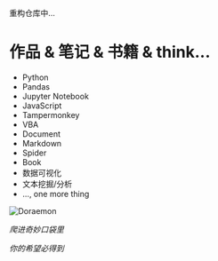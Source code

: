重构仓库中...

# 作品 & 笔记 & 书籍 & think...

- Python
- Pandas
- Jupyter Notebook
- JavaScript
- Tampermonkey
- VBA
- Document
- Markdown
- Spider
- Book
- 数据可视化
- 文本挖掘/分析
- ..., one more thing

![Doraemon](https://img.meituan.net/csc/825137602b593a17a90b0ae0d1488bfc290994.jpg)

*爬进奇妙口袋里*

*你的希望必得到*
